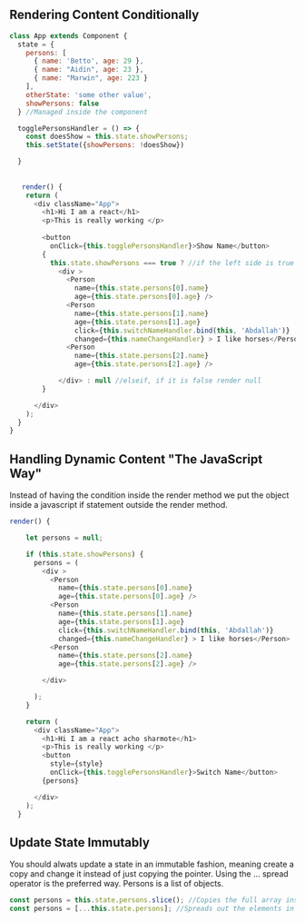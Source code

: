 ## Rendering Content Conditionally
```js
class App extends Component {
  state = {
    persons: [
      { name: 'Betto', age: 29 },
      { name: "Aidin", age: 23 },
      { name: "Marwin", age: 223 }
    ],
    otherState: 'some other value',
    showPersons: false
  } //Managed inside the component

  togglePersonsHandler = () => {
    const doesShow = this.state.showPersons;
    this.setState({showPersons: !doesShow})

  }
  
  
   render() {
    return (
      <div className="App">
        <h1>Hi I am a react</h1>
        <p>This is really working </p>
        
        <button
          onClick={this.togglePersonsHandler}>Show Name</button>
        {
          this.state.showPersons === true ? //if the left side is true do the right side
            <div >
              <Person
                name={this.state.persons[0].name}
                age={this.state.persons[0].age} />
              <Person
                name={this.state.persons[1].name}
                age={this.state.persons[1].age}
                click={this.switchNameHandler.bind(this, 'Abdallah')}
                changed={this.nameChangeHandler} > I like horses</Person>
              <Person
                name={this.state.persons[2].name}
                age={this.state.persons[2].age} />

            </div> : null //elseif, if it is false render null  
        }

      </div>
    );
  }
}

```
## Handling Dynamic Content "The JavaScript Way"
Instead of having the condition inside the render method we put the object inside a javascript if statement outside the render method.

```js
render() {

    let persons = null;

    if (this.state.showPersons) {
      persons = (
        <div >
          <Person
            name={this.state.persons[0].name}
            age={this.state.persons[0].age} />
          <Person
            name={this.state.persons[1].name}
            age={this.state.persons[1].age}
            click={this.switchNameHandler.bind(this, 'Abdallah')}
            changed={this.nameChangeHandler} > I like horses</Person>
          <Person
            name={this.state.persons[2].name}
            age={this.state.persons[2].age} />

        </div>

      );
    }

    return (
      <div className="App">
        <h1>Hi I am a react acho sharmote</h1>
        <p>This is really working </p>
        <button
          style={style}
          onClick={this.togglePersonsHandler}>Switch Name</button>
        {persons}

      </div>
    );
  }

```

## Update State Immutably
You should alwats update a state in an immutable fashion, meaning create a copy and change it instead of just copying the pointer.
Using the ... spread operator is the preferred way. Persons is a list of objects. 
```js
const persons = this.state.persons.slice(); //Copies the full array instead of copying the pointer
const persons = [...this.state.persons]; //Spreads out the elements in the array into a list of elements, a new array with the objects from the old array
```
